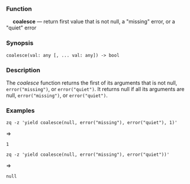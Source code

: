 ### Function

&emsp; **coalesce** &mdash; return first value that is not null, a "missing" error, or a "quiet" error

### Synopsis

```
coalesce(val: any [, ... val: any]) -> bool
```
### Description

The _coalesce_ function returns the first of its arguments that is not null,
`error("missing")`, or `error("quiet")`.  It returns null if all its arguments
are null, `error("missing")`, or `error("quiet")`.

### Examples

```mdtest-command
zq -z 'yield coalesce(null, error("missing"), error("quiet"), 1)'
```
=>
```mdtest-output
1
```

```mdtest-command
zq -z 'yield coalesce(null, error("missing"), error("quiet"))'
```
=>
```mdtest-output
null
```
